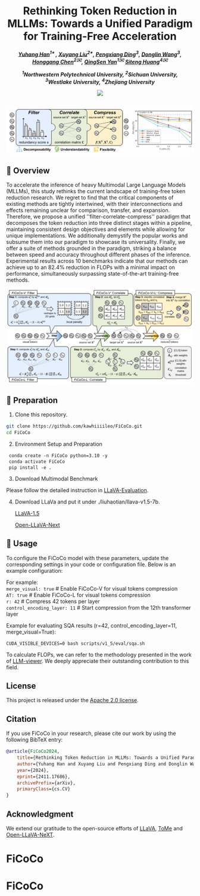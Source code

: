 <div align="center">

<h1> Rethinking Token Reduction in MLLMs:
 Towards a Unified Paradigm for Training-Free Acceleration </h1>

<h5 align="center"> 

[Yuhang Han]()<sup>1* </sup>,
[Xuyang Liu]()<sup>2*</sup>,
[Pengxiang Ding]()<sup>3</sup>,
[Donglin Wang]()<sup>3</sup>,\
[Honggang Chen]()<sup>2✉️</sup>,
[QingSen Yan]()<sup>1✉️</sup>
[Siteng Huang]()<sup>4✉️</sup>

<sup>1</sup>Northwestern Polytechnical University, <sup>2</sup>Sichuan University,\
<sup>3</sup>Westlake University, <sup>4</sup>Zhejiang University

<p>
<a href='https://arxiv.org/pdf/2411.17686'><img src='https://img.shields.io/badge/Paper-arXiv-red'></a>
</h5>
</div>

<p align='center'>
<img src='./main.png' alt='mask' width='700px'>
</p>

## 👀 Overview

To accelerate the inference of heavy Multimodal Large Language Models (MLLMs), this study rethinks the current landscape of training-free token reduction research. We regret to find that the critical components of existing methods are tightly intertwined, with their interconnections and effects remaining unclear for comparison, transfer, and expansion. Therefore, we propose a unified ''filter-correlate-compress'' paradigm that decomposes the token reduction into three distinct stages within a pipeline, maintaining consistent design objectives and elements while allowing for unique implementations. We additionally demystify the popular works and subsume them into our paradigm to showcase its universality. Finally, we offer a suite of methods grounded in the paradigm, striking a balance between speed and accuracy throughout different phases of the inference. Experimental results across 10 benchmarks indicate that our methods can achieve up to an 82.4% reduction in FLOPs with a minimal impact on performance, simultaneously surpassing state-of-the-art training-free methods.
<div align=center>
<img width="700" alt="image" src="./intro.png">
</div>

## 👨 Preparation

1. Clone this repository.
```bash
git clone https://github.com/kawhiiiileo/FiCoCo.git
cd FiCoCo
```

2. Environment Setup and Preparation
```Shell
 conda create -n FiCoCo python=3.10 -y
 conda activate FiCoCo
 pip install -e .
```

3. Download Multimodal Benchmark

Please follow the detailed instruction in [LLaVA-Evaluation](https://github.com/haotian-liu/LLaVA/blob/main/docs/Evaluation.md).

4. Download LLaVa and put it under ./liuhaotian/llava-v1.5-7b.

   [LLaVA-1.5](https://huggingface.co/liuhaotian/llava-v1.5-7b)

   [Open-LLaVA-Next](https://github.com/xiaoachen98/Open-LLaVA-NeXT)


## 🎯 Usage
To configure the FiCoCo model with these parameters, update the corresponding settings in your code or configuration file. Below is an example configuration:

For example:\
`merge_visual: true`       # Enable FiCoCo-V for visual tokens compression\
`AT: true`                 # Enable FiCoCo-L for visual tokens compression\
`r: 42`                    # Compress 42 tokens per layer\
`control_encoding_layer: 11`  # Start compression from the 12th transformer layer

Example for evaluating SQA results (r=42, control_encoding_layer=11, merge_visual=True):
```Shell
CUDA_VISIBLE_DEVICES=0 bash scripts/v1_5/eval/sqa.sh
```

To calculate FLOPs, we can refer to the methodology presented in the work of [LLM-viewer](https://github.com/hahnyuan/LLM-Viewer/). We deeply appreciate their outstanding contribution to this field.

## License

This project is released under the [Apache 2.0 license](LICENSE).

## Citation

If you use FiCoCo in your research, please cite our work by using the following BibTeX entry:
```bibtex
@article{FiCoCo2024,
    title={Rethinking Token Reduction in MLLMs: Towards a Unified Paradigm for Training-Free Acceleration}, 
    author={Yuhang Han and Xuyang Liu and Pengxiang Ding and Donglin Wang and Honggang Chen and Qingsen Yan and Siteng Huang},
    year={2024},
    eprint={2411.17686},
    archivePrefix={arXiv},
    primaryClass={cs.CV}
}

```
## Acknowledgment

We extend our gratitude to the open-source efforts of [LLaVA](https://github.com/haotian-liu/LLaVA), [ToMe](https://github.com/facebookresearch/ToMe/) and [Open-LLaVA-NeXT](https://github.com/xiaoachen98/Open-LLaVA-NeXT).
# FiCoCo
# FiCoCo
